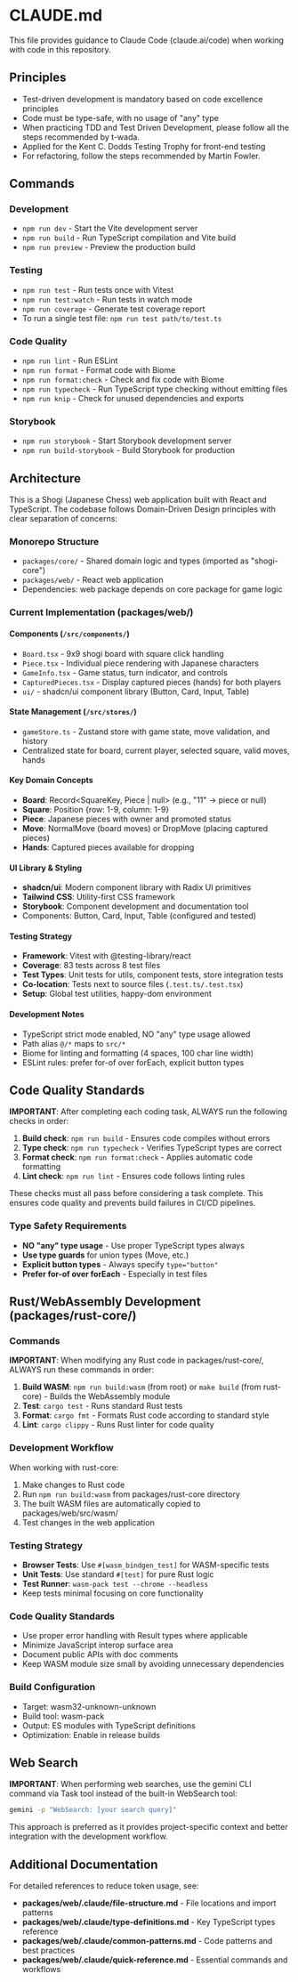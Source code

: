 # CLAUDE.md

This file provides guidance to Claude Code (claude.ai/code) when working with code in this repository.

## Principles
- Test-driven development is mandatory based on code excellence principles
- Code must be type-safe, with no usage of "any" type
- When practicing TDD and Test Driven Development, please follow all the steps recommended by t-wada.
- Applied for the Kent C. Dodds Testing Trophy for front-end testing
- For refactoring, follow the steps recommended by Martin Fowler.

## Commands

### Development
- `npm run dev` - Start the Vite development server
- `npm run build` - Run TypeScript compilation and Vite build
- `npm run preview` - Preview the production build

### Testing
- `npm run test` - Run tests once with Vitest
- `npm run test:watch` - Run tests in watch mode
- `npm run coverage` - Generate test coverage report
- To run a single test file: `npm run test path/to/test.ts`

### Code Quality
- `npm run lint` - Run ESLint
- `npm run format` - Format code with Biome
- `npm run format:check` - Check and fix code with Biome
- `npm run typecheck` - Run TypeScript type checking without emitting files
- `npm run knip` - Check for unused dependencies and exports

### Storybook
- `npm run storybook` - Start Storybook development server
- `npm run build-storybook` - Build Storybook for production

## Architecture

This is a Shogi (Japanese Chess) web application built with React and TypeScript. The codebase follows Domain-Driven Design principles with clear separation of concerns:

### Monorepo Structure
- `packages/core/` - Shared domain logic and types (imported as "shogi-core")
- `packages/web/` - React web application
- Dependencies: web package depends on core package for game logic

### Current Implementation (packages/web/)

#### Components (`/src/components/`)
- `Board.tsx` - 9x9 shogi board with square click handling
- `Piece.tsx` - Individual piece rendering with Japanese characters
- `GameInfo.tsx` - Game status, turn indicator, and controls
- `CapturedPieces.tsx` - Display captured pieces (hands) for both players
- `ui/` - shadcn/ui component library (Button, Card, Input, Table)

#### State Management (`/src/stores/`)
- `gameStore.ts` - Zustand store with game state, move validation, and history
- Centralized state for board, current player, selected square, valid moves, hands

#### Key Domain Concepts
- **Board**: Record<SquareKey, Piece | null> (e.g., "11" → piece or null)
- **Square**: Position {row: 1-9, column: 1-9}
- **Piece**: Japanese pieces with owner and promoted status
- **Move**: NormalMove (board moves) or DropMove (placing captured pieces)
- **Hands**: Captured pieces available for dropping

#### UI Library & Styling
- **shadcn/ui**: Modern component library with Radix UI primitives
- **Tailwind CSS**: Utility-first CSS framework
- **Storybook**: Component development and documentation tool
- Components: Button, Card, Input, Table (configured and tested)

#### Testing Strategy
- **Framework**: Vitest with @testing-library/react
- **Coverage**: 83 tests across 8 test files
- **Test Types**: Unit tests for utils, component tests, store integration tests
- **Co-location**: Tests next to source files (`.test.ts/.test.tsx`)
- **Setup**: Global test utilities, happy-dom environment

#### Development Notes
- TypeScript strict mode enabled, NO "any" type usage allowed
- Path alias `@/*` maps to `src/*`
- Biome for linting and formatting (4 spaces, 100 char line width)
- ESLint rules: prefer for-of over forEach, explicit button types

## Code Quality Standards

**IMPORTANT**: After completing each coding task, ALWAYS run the following checks in order:

1. **Build check**: `npm run build` - Ensures code compiles without errors
2. **Type check**: `npm run typecheck` - Verifies TypeScript types are correct
3. **Format check**: `npm run format:check` - Applies automatic code formatting
4. **Lint check**: `npm run lint` - Ensures code follows linting rules

These checks must all pass before considering a task complete. This ensures code quality and prevents build failures in CI/CD pipelines.

### Type Safety Requirements
- **NO "any" type usage** - Use proper TypeScript types always
- **Use type guards** for union types (Move, etc.)
- **Explicit button types** - Always specify `type="button"`
- **Prefer for-of over forEach** - Especially in test files

## Rust/WebAssembly Development (packages/rust-core/)

### Commands

**IMPORTANT**: When modifying any Rust code in packages/rust-core/, ALWAYS run these commands in order:

1. **Build WASM**: `npm run build:wasm` (from root) or `make build` (from rust-core) - Builds the WebAssembly module
2. **Test**: `cargo test` - Runs standard Rust tests
3. **Format**: `cargo fmt` - Formats Rust code according to standard style
4. **Lint**: `cargo clippy` - Runs Rust linter for code quality

### Development Workflow

When working with rust-core:
1. Make changes to Rust code
2. Run `npm run build:wasm` from packages/rust-core directory
3. The built WASM files are automatically copied to packages/web/src/wasm/
4. Test changes in the web application

### Testing Strategy

- **Browser Tests**: Use `#[wasm_bindgen_test]` for WASM-specific tests
- **Unit Tests**: Use standard `#[test]` for pure Rust logic
- **Test Runner**: `wasm-pack test --chrome --headless`
- Keep tests minimal focusing on core functionality

### Code Quality Standards

- Use proper error handling with Result types where applicable
- Minimize JavaScript interop surface area
- Document public APIs with doc comments
- Keep WASM module size small by avoiding unnecessary dependencies

### Build Configuration

- Target: wasm32-unknown-unknown
- Build tool: wasm-pack
- Output: ES modules with TypeScript definitions
- Optimization: Enable in release builds

## Web Search

**IMPORTANT**: When performing web searches, use the gemini CLI command via Task tool instead of the built-in WebSearch tool:

```bash
gemini -p "WebSearch: [your search query]"
```

This approach is preferred as it provides project-specific context and better integration with the development workflow.

## Additional Documentation

For detailed references to reduce token usage, see:
- **packages/web/.claude/file-structure.md** - File locations and import patterns
- **packages/web/.claude/type-definitions.md** - Key TypeScript types reference
- **packages/web/.claude/common-patterns.md** - Code patterns and best practices
- **packages/web/.claude/quick-reference.md** - Essential commands and workflows
